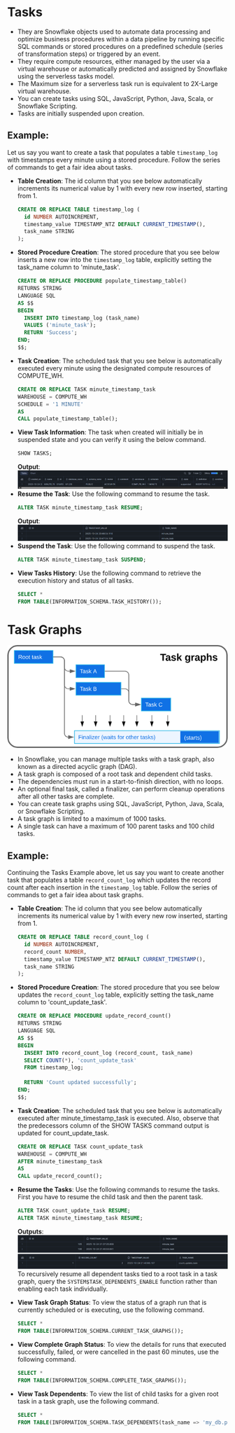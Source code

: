 # Tasks

- They are Snowflake objects used to automate data processing and optimize business procedures within a data pipeline by running specific SQL commands or stored procedures on a predefined schedule (series of transformation steps) or triggered by an event.
- They require compute resources, either managed by the user via a virtual warehouse or automatically predicted and assigned by Snowflake using the serverless tasks model.
- The Maximum size for a serverless task run is equivalent to 2X-Large virtual warehouse.
- You can create tasks using SQL, JavaScript, Python, Java, Scala, or Snowflake Scripting.
- Tasks are initially suspended upon creation.

## Example:

Let us say you want to create a task that populates a table `timestamp_log` with timestamps every minute using a stored procedure. Follow the series of commands to get a fair idea about tasks.

- **Table Creation**: The id column that you see below automatically increments its numerical value by 1 with every new row inserted, starting from 1.
  ```SQL
  CREATE OR REPLACE TABLE timestamp_log (
  	id NUMBER AUTOINCREMENT,
  	timestamp_value TIMESTAMP_NTZ DEFAULT CURRENT_TIMESTAMP(),
  	task_name STRING
  );
  ```
- **Stored Procedure Creation**: The stored procedure that you see below inserts a new row into the `timestamp_log` table, explicitly setting the task_name column to 'minute_task'.
  ```SQL
  CREATE OR REPLACE PROCEDURE populate_timestamp_table()
  RETURNS STRING
  LANGUAGE SQL
  AS $$
  BEGIN
  	INSERT INTO timestamp_log (task_name)
  	VALUES ('minute_task');
  	RETURN 'Success';
  END;
  $$;
  ```
- **Task Creation**: The scheduled task that you see below is automatically executed every minute using the designated compute resources of COMPUTE_WH.
  ```SQL
  CREATE OR REPLACE TASK minute_timestamp_task
  WAREHOUSE = COMPUTE_WH
  SCHEDULE = '1 MINUTE'
  AS
  CALL populate_timestamp_table();
  ```
- **View Task Information**: The task when created will initially be in suspended state and you can verify it using the below command.
  ```SQL
  SHOW TASKS;
  ```
  **Output**:
  ![Task Output](images/taskoutput.png)
- **Resume the Task**: Use the following command to resume the task.
  ```SQL
  ALTER TASK minute_timestamp_task RESUME;
  ```
  **Output**:
  ![Task Resume Output](images/taskresumeoutput.png)
- **Suspend the Task**: Use the following command to suspend the task.
  ```SQL
  ALTER TASK minute_timestamp_task SUSPEND;
  ```
- **View Tasks History**: Use the following command to retrieve the execution history and status of all tasks.
  ```SQL
  SELECT *
  FROM TABLE(INFORMATION_SCHEMA.TASK_HISTORY());
  ```

# Task Graphs

![Task Graphs](images/taskgraphs.png)

- In Snowflake, you can manage multiple tasks with a task graph, also known as a directed acyclic graph (DAG).
- A task graph is composed of a root task and dependent child tasks.
- The dependencies must run in a start-to-finish direction, with no loops.
- An optional final task, called a finalizer, can perform cleanup operations after all other tasks are complete.
- You can create task graphs using SQL, JavaScript, Python, Java, Scala, or Snowflake Scripting.
- A task graph is limited to a maximum of 1000 tasks.
- A single task can have a maximum of 100 parent tasks and 100 child tasks.

## Example:

Continuing the Tasks Example above, let us say you want to create another task that populates a table `record_count_log` which updates the record count after each insertion in the `timestamp_log` table. Follow the series of commands to get a fair idea about task graphs.

- **Table Creation**: The id column that you see below automatically increments its numerical value by 1 with every new row inserted, starting from 1.
  ```SQL
  CREATE OR REPLACE TABLE record_count_log (
    id NUMBER AUTOINCREMENT,
    record_count NUMBER,
    timestamp_value TIMESTAMP_NTZ DEFAULT CURRENT_TIMESTAMP(),
    task_name STRING
  );
  ```
- **Stored Procedure Creation**: The stored procedure that you see below updates the `record_count_log` table, explicitly setting the task_name column to 'count_update_task'.

  ```SQL
  CREATE OR REPLACE PROCEDURE update_record_count()
  RETURNS STRING
  LANGUAGE SQL
  AS $$
  BEGIN
    INSERT INTO record_count_log (record_count, task_name)
    SELECT COUNT(*), 'count_update_task'
    FROM timestamp_log;

    RETURN 'Count updated successfully';
  END;
  $$;
  ```

- **Task Creation**: The scheduled task that you see below is automatically executed after minute_timestamp_task is executed. Also, observe that the predecessors column of the SHOW TASKS command output is updated for count_update_task.
  ```SQL
  CREATE OR REPLACE TASK count_update_task
  WAREHOUSE = COMPUTE_WH
  AFTER minute_timestamp_task
  AS
  CALL update_record_count();
  ```
- **Resume the Tasks**: Use the following commands to resume the tasks. First you have to resume the child task and then the parent task.
  ```SQL
  ALTER TASK count_update_task RESUME;
  ALTER TASK minute_timestamp_task RESUME;
  ```
  **Outputs**:
  ![Task Graph Output 1](images/taskgraphoutput1.png)
  ![Task Graph Output 2](images/taskgraphoutput2.png)
  To recursively resume all dependent tasks tied to a root task in a task graph, query the `SYSTEM$TASK_DEPENDENTS_ENABLE` function rather than enabling each task individually.
- **View Task Graph Status**: To view the status of a graph run that is currently scheduled or is executing, use the following command.
  ```SQL
  SELECT *
  FROM TABLE(INFORMATION_SCHEMA.CURRENT_TASK_GRAPHS());
  ```
- **View Complete Graph Status**: To view the details for runs that executed successfully, failed, or were cancelled in the past 60 minutes, use the following command.
  ```SQL
  SELECT *
  FROM TABLE(INFORMATION_SCHEMA.COMPLETE_TASK_GRAPHS());
  ```
- **View Task Dependents**: To view the list of child tasks for a given root task in a task graph, use the following command.
  ```SQL
  SELECT *
  FROM TABLE(INFORMATION_SCHEMA.TASK_DEPENDENTS(task_name => 'my_db.public.minute_timestamp_task'));
  ```
